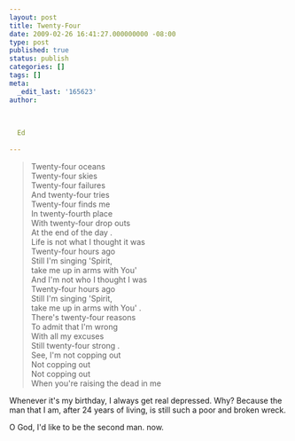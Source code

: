 ```yaml
---
layout: post
title: Twenty-Four
date: 2009-02-26 16:41:27.000000000 -08:00
type: post
published: true
status: publish
categories: []
tags: []
meta:
  _edit_last: '165623'
author:
  
  
  
  Ed
  
---
```

<blockquote>Twenty-four oceans<br />
Twenty-four skies<br />
Twenty-four failures<br />
And twenty-four tries<br />
Twenty-four finds me<br />
In twenty-fourth place<br />
With twenty-four drop outs<br />
At the end of the day .<br />
Life is not what I thought it was<br />
Twenty-four hours ago<br />
Still I'm singing 'Spirit,<br />
take me up in arms with You'<br />
And I'm not who I thought I was<br />
Twenty-four hours ago<br />
Still I'm singing 'Spirit,<br />
take me up in arms with You' .<br />
There's twenty-four reasons<br />
To admit that I'm wrong<br />
With all my excuses<br />
Still twenty-four strong .<br />
See, I'm not copping out<br />
Not copping out<br />
Not copping out<br />
When you're raising the dead in me</p></blockquote>
<p>Whenever it's my birthday, I always get real depressed. Why? Because the man that I am, after 24 years of living, is still such a poor and broken wreck.</p>
<p>O God, I'd like to be the second man. now.</p>
